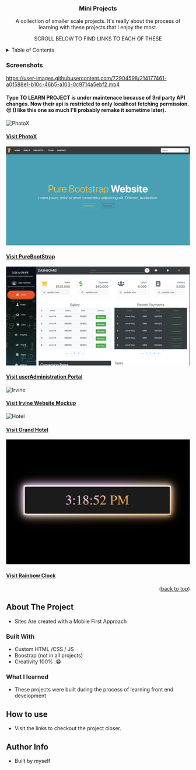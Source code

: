 <a name="readme-top"></a>

<!-- PROJECT LOGO -->
<br />
<div align="center">
  <h3 align="center">Mini Projects</h3>
  <p align="center">
    A collection of smaller scale projects. It's really about the process of learning with these projects that I enjoy the most.
    <br />
    <p> SCROLL BELOW TO FIND LINKS TO EACH OF THESE </p>
  </p>
</div>



<!-- TABLE OF CONTENTS -->
<details>
  <summary>Table of Contents</summary>
  <ol>
    <li>
      <a href="#about-the-project">About The Projects</a>
    </li>
    <li>
      <a href="#how-to-use">How to use</a>
    </li>
    <li><a href="#author-info">Author info</a></li>
  </ol>
</details>

### Screenshots


https://user-images.githubusercontent.com/72904598/214177461-a01588e1-b10c-46b5-a103-0c9714a5ebf2.mp4

#### Type TO LEARN PROJECT is under maintenace because of 3rd party API changes. Now their api is restricted to only localhost fetching permission. 😔 (I like this one so much I'll probably remake it sometime later).


![PhotoX](/Images/photoX.png)
#### [Visit PhotoX](https://moises-devs.github.io/PhotoX)

![PureBoostrap](/Images/pureBootstrap.png)
#### [Visit PureBootStrap](https://moises-devs.github.io/PureBootstrap/)

![userAdmin Portal](/Images/userAdmin.png)
#### [Visit userAdministration Portal](https://moises-devs.github.io/userAdmin/)

![Irvine](/Images/irvine.png)
#### [Visit Irvine Website Mockup](https://moises-devs.github.io/university-website/)

![Hotel](/Images/hotel.png)
#### [Visit Grand Hotel](https://moises-devs.github.io/hotel-project/)

![RAINBOW CLOCK](/Images/rainbowClock.png)
#### [Visit Rainbow Clock](https://moises-devs.github.io/RainbowClock/)

<p align="right">(<a href="#readme-top">back to top</a>)</p>


<!-- ABOUT THE PROJECT -->
## About The Project
* Sites Are created with a Mobile First Approach
### Built With

* Custom HTML /CSS / JS
* Boostrap (not in all projects)
* Creativity 100% :😁

### What I learned
* These projects were built during the process of learning front end development


## How to use 
* Visit the links to checkout the project closer.

## Author Info 
* Built by myself


